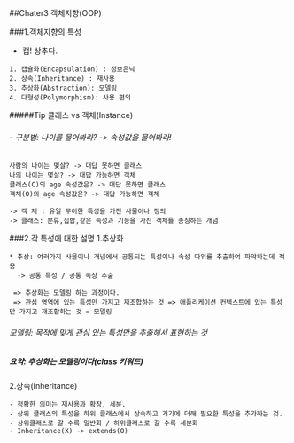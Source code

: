 ##Chater3 객체지향(OOP)

###1.객체지향의 특성
- 캡! 상추다.
~~~
1. 캡슐화(Encapsulation) : 정보은닉
2. 상속(Inheritance) : 재사용
3. 추상화(Abstraction): 모델링
4. 다형성(Polymorphism): 사용 편의
~~~

#####Tip 클래스 vs 객체(Instance)
###### - 구분법: 나이를 물어봐라? -> 속성값을 물어봐라!
~~~
사람의 나이는 몇살? -> 대답 못하면 클래스
나의 나이는 몇살? -> 대답 가능하면 객체
클래스(C)의 age 속성값은? -> 대답 못하면 클래스
객체(O)의 age 속성값은? -> 대답 가능하면 객체

-> 객 체 : 유일 무이한 특성을 가진 사물이나 정의
-> 클래스: 분류,집합,같은 속성과 기능을 가진 객체를 총칭하는 개념
~~~

###2.각 특성에 대한 설명
1.추상화
~~~
* 추상: 여러가지 사물이나 개념에서 공통되는 특성이나 속성 따위를 추출하여 파악하는데 적용
  -> 공통 특성 / 공통 속상 추출
  
 => 추상화는 모델링 하는 과정이다.
 => 관심 영역에 있는 특성만 가지고 재조합하는 것 => 애플리케이션 컨텍스트에 있는 특성만 가지고 재조합하는 것 = 모델링
~~~

###### 모델링: 목적에 맞게 관심 있는 특성만을 추출해서 표현하는 것
##### 요약: 추상화는 모델링이다(class 키워드)

2.상속(Inheritance)
~~~
- 정확한 의미는 재사용과 확장, 세분.
- 상위 클래스의 특성을 하위 클래스에서 상속하고 거기에 더해 필요한 특성을 추가하는 것.
- 상위클래스로 갈 수록 일반화 / 하위클래스로 갈 수록 세분화
- Inheritance(X) -> extends(O)
~~~







